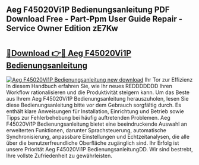 ## Aeg F45020Vi1P Bedienungsanleitung PDF Download Free - Part-Ppm User Guide Repair - Service Owner Edition zE7Kw

# <h2><a href="http://df4vgjt.blite.top/?on=Aeg+F45020Vi1P+Bedienungsanleitung">🔗Download 👉🔴 Aeg F45020Vi1P Bedienungsanleitung</a></h2>

[![Aeg F45020Vi1P Bedienungsanleitung new download](https://i.imgur.com/lujVjoI.png)](http://df4vgjt.blite.top/?on=Aeg+F45020Vi1P+Bedienungsanleitung)
Ihr Tor zur Effizienz In diesem Handbuch erfahren Sie, wie Ihr neues REDDDDDDD Ihren Workflow rationalisieren und die Produktivität steigern kann. Um das Beste aus Ihrem Aeg F45020Vi1P Bedienungsanleitung herauszuholen, lesen Sie diese Bedienungsanleitung bitte vor dem Gebrauch sorgfältig durch. Es enthält klare Anweisungen für Installation, Einrichtung und Betrieb sowie Tipps zur Fehlerbehebung bei häufig auftretenden Problemen. Aeg F45020Vi1P Bedienungsanleitung bietet eine beeindruckende Auswahl an erweiterten Funktionen, darunter Sprachsteuerung, automatische Synchronisierung, anpassbare Einstellungen und Echtzeitanalysen, die alle über die benutzerfreundliche Oberfläche zugänglich sind. Ihr Erfolg ist unsere Priorität Aeg F45020Vi1P BedienungsanleitungDD. Wir sind bestrebt, Ihre vollste Zufriedenheit zu gewährleisten.
